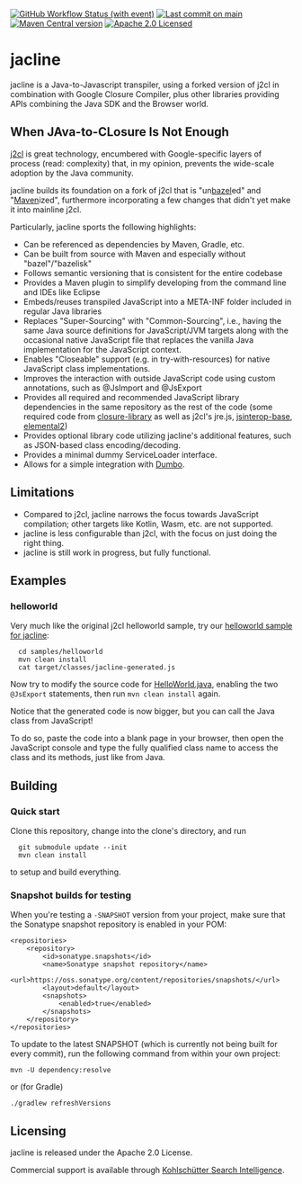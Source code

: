 [![GitHub Workflow Status (with event)](https://img.shields.io/github/actions/workflow/status/kohlschutter/jacline/codeql-analysis.yml?cacheSeconds=60)](https://github.com/kohlschutter/jacline/actions/workflows/codeql-analysis.yml) [![Last commit on main](https://img.shields.io/github/last-commit/kohlschutter/jacline/main)](https://github.com/kohlschutter/jacline/commits/main) [![Maven Central version](https://img.shields.io/maven-central/v/com.kohlschutter.jacline/jacline)](https://search.maven.org/artifact/com.kohlschutter.jacline/jacline) [![Apache 2.0 Licensed](https://img.shields.io/github/license/kohlschutter/jacline)](https://github.com/kohlschutter/jacline/blob/main/NOTICE)

# jacline

jacline is a Java-to-Javascript transpiler, using a forked version of j2cl in combination with Google Closure Compiler, plus other libraries providing APIs combining the Java SDK and the Browser world.

## When JAva-to-CLosure Is Not Enough

[j2cl](https://github.com/google/j2cl) is great technology, encumbered with Google-specific layers
of process (read: complexity) that, in my opinion, prevents the wide-scale adoption by the Java
community.

jacline builds its foundation on a fork of j2cl that is "un[bazel](https://bazel.build)ed" and
"[Maven](https://maven.apache.org)ized", furthermore incorporating a few changes that didn't yet
make it into mainline j2cl.

Particularly, jacline sports the following highlights:

- Can be referenced as dependencies by Maven, Gradle, etc.
- Can be built from source with Maven and especially without "bazel"/"bazelisk"
- Follows semantic versioning that is consistent for the entire codebase
- Provides a Maven plugin to simplify developing from the command line and IDEs like Eclipse
- Embeds/reuses transpiled JavaScript into a META-INF folder included in regular Java libraries
- Replaces "Super-Sourcing" with "Common-Sourcing", i.e., having the same Java source definitions
  for JavaScript/JVM targets along with the occasional native JavaScript file that replaces the
  vanilla Java implementation for the JavaScript context.
- Enables "Closeable" support (e.g. in try-with-resources) for native JavaScript class implementations.
- Improves the interaction with outside JavaScript code using custom annotations, such as
  @JsImport and @JsExport
- Provides all required and recommended JavaScript library dependencies in the same repository as
  the rest of the code (some required code from
  [closure-library](https://github.com/google/closure-library) as well as j2cl's jre.js,
[jsinterop-base](https://github.com/google/jsinterop-base),
[elemental2](https://github.com/google/elemental2))
- Provides optional library code utilizing jacline's additional features, such as JSON-based
  class encoding/decoding.
- Provides a minimal dummy ServiceLoader interface.
- Allows for a simple integration with [Dumbo](https://github.com/kohlschuetter/dumbo).

## Limitations

- Compared to j2cl, jacline narrows the focus towards JavaScript compilation; other targets like
  Kotlin, Wasm, etc. are not supported.
- jacline is less configurable than j2cl, with the focus on just doing the right thing.
- jacline is still work in progress, but fully functional.

## Examples

### helloworld

Very much like the original j2cl helloworld sample, try our [helloworld sample for
jacline](samples/helloworld/):

```
  cd samples/helloworld
  mvn clean install
  cat target/classes/jacline-generated.js
```

Now try to modify the source code for
[HelloWorld.java](src/main/java/com/kohlschutter/jacline/samples/helloworld/HelloWorld.java),
enabling the two `@JsExport` statements, then run `mvn clean install` again.

Notice that the generated code is now bigger, but you can call the Java class from JavaScript!

To do so, paste the code into a blank page in your browser, then open the JavaScript console
and type the fully qualified class name to access the class and its methods, just like from
Java.

## Building

### Quick start

Clone this repository, change into the clone's directory, and run

```
  git submodule update --init
  mvn clean install
```

to setup and build everything.

### Snapshot builds for testing

When you're testing a `-SNAPSHOT` version from your project, make sure that the Sonatype snapshot
repository is enabled in your POM:

```
<repositories>
    <repository>
        <id>sonatype.snapshots</id>
        <name>Sonatype snapshot repository</name>
        <url>https://oss.sonatype.org/content/repositories/snapshots/</url>
        <layout>default</layout>
        <snapshots>
            <enabled>true</enabled>
        </snapshots>
    </repository>
</repositories>
```

To update to the latest SNAPSHOT (which is currently not being built for every commit),
run the following command from within your own project:

```
mvn -U dependency:resolve
```

or (for Gradle)

```
./gradlew refreshVersions
```

## Licensing

jacline is released under the Apache 2.0 License.

Commercial support is available through [Kohlschütter Search Intelligence](http://www.kohlschutter.com/).
